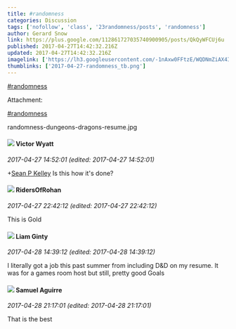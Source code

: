 ```yaml
---
title: #randomness
categories: Discussion
tags: ['nofollow', 'class', '23randomness/posts', 'randomness']
author: Gerard Snow
link: https://plus.google.com/112861727035740900905/posts/QkQyWFCUj6u
published: 2017-04-27T14:42:32.216Z
updated: 2017-04-27T14:42:32.216Z
imagelink: ['https://lh3.googleusercontent.com/-1nAxw0FFtzE/WQDNmZiAX4I/AAAAAAACwHM/c9oxZ7ziOgIsD4Vo5VZy_jL-Bc3YXNsEgCJoC/w561-h424/randomness-dungeons-dragons-resume.jpg']
thumblinks: ['2017-04-27-randomness_tb.png']
---
```


<a rel="nofollow" class="ot-hashtag" href="https://plus.google.com/s/%23randomness/posts">#randomness</a>


Attachment:

<a href='https://plus.google.com/photos/108942877395886428909/albums/6413351926976280385/6413351928947826562?sqi=100084733231320276299&sqsi=495ab0e7-7352-40c7-9718-677d19c9273e'>#randomness</a>


randomness-dungeons-dragons-resume.jpg
<div id='comment z12njlbavr2cypzgh04chjp5zsy3uzuqb3s'>
  <h4><img src='{{site.baseurl}}//images/avatars/108243754516879282496_photo.jpg'> Victor Wyatt</h4>
      <p><cite>2017-04-27 14:52:01 (edited: 2017-04-27 14:52:01)</cite></p>
        <p><span class="proflinkWrapper"><span class="proflinkPrefix">+</span><a class="proflink" href="https://plus.google.com/110706667354365952462" oid="110706667354365952462">Sean P Kelley</a></span> Is this how it&#39;s done?</p>
</div>
        

<div id='comment z12njlbavr2cypzgh04chjp5zsy3uzuqb3s'>
  <h4><img src='{{site.baseurl}}//images/avatars/105027753407294580081_photo.jpg'> RidersOfRohan</h4>
      <p><cite>2017-04-27 22:42:12 (edited: 2017-04-27 22:42:12)</cite></p>
        <p>This is Gold<br /></p>
</div>
        

<div id='comment z12njlbavr2cypzgh04chjp5zsy3uzuqb3s'>
  <h4><img src='{{site.baseurl}}//images/avatars/106440984439362206853_photo.jpg'> Liam Ginty</h4>
      <p><cite>2017-04-28 14:39:12 (edited: 2017-04-28 14:39:12)</cite></p>
        <p>I literally got a job this past summer from including D&amp;D on my resume. It was for a games room host but still, pretty good Goals</p>
</div>
        

<div id='comment z12njlbavr2cypzgh04chjp5zsy3uzuqb3s'>
  <h4><img src='{{site.baseurl}}//images/avatars/112612444960681229385_photo.jpg'> Samuel Aguirre</h4>
      <p><cite>2017-04-28 21:17:01 (edited: 2017-04-28 21:17:01)</cite></p>
        <p>That is the best<br /></p>
</div>
        
